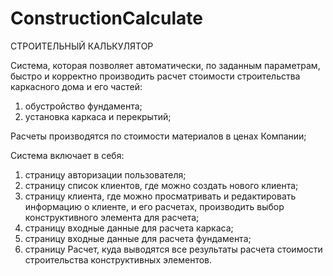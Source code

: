 # ConstructionCalculate

СТРОИТЕЛЬНЫЙ КАЛЬКУЛЯТОР

Система, которая позволяет автоматически, по заданным параметрам, быстро и корректно производить
расчет стоимости строительства каркасного дома и его частей:
1. обустройство фундамента;
2. установка каркаса и перекрытий;

Расчеты производятся по стоимости материалов в ценах Компании;

Система включает в себя:
1. страницу авторизации пользователя;
2. страницу список клиентов, где можно создать нового клиента;
3. страницу клиента, где можно просматривать и редактировать информацию о клиенте, и его расчетах, производить
выбор конструктивного элемента для расчета;
4. страницу входные данные для расчета каркаса;
5. страницу входные данные для расчета фундамента;
6. страницу Расчет, куда выводятся все результаты расчета стоимости строительства конструктивных элементов.
